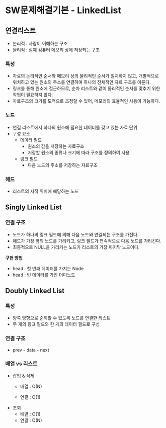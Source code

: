 # SW문제해결기본 - LinkedList

## 연결리스트

- 논리적 : 사람이 이해하는 구조
- 물리적 : 실제 컴퓨터 메모리 상에 저장되는 구조

### 특성

- 자료의 논리적인 순서와 메모리 상의 물리적인 순서가 일치하지 않고, 개별적으로 위치하고 있는 원소의 주소를 연결하여 하나의 전체적인 자료 구조를 이룬다.
- 링크를 통해 원소에 접근하므로, 순차 리스트와 같이 물리적인 순서를 맞추기 위한 작업이 필요하지 않다.
- 자료구조의 크기를 도적으로 조정할 수 있어, 메모리의 효율적인 사용이 가능하다.

### 노드

- 연결 리스트에서 하나의 원소에 필요한 데이터를 갖고 있는 자료 단위
- 구성 요소
    - 데이터 필드
        - 원소의 값을 저장하는 자료구조
        - 저장할 원소의 종류나 크기에 따라 구조를 정의하여 사용
    - 링크 필드
        - 다음 노드의 주소를 저장하는 자료구조

### 헤드

- 리스트의 시작 위치에 해당하는 노드

## Singly Linked List

### 연결 구조

- 노드가 하나의 링크 필드에 의해 다음 노드와 연결되는 구조를 가진다.
- 헤드가 가장 앞의 노드를 가리키고, 링크 필드가 연속적으로 다음 노드를 가리킨다.
- 최종적으로 NULL을 가리키는 노드가 리스트의 가장 마지막 노드이다.

**구현 방법**

- head : 첫 번째 데이터를 가지는 Node
- head : 빈 데이터를 가진 더미노드

## Doubly Linked List

### 특성

- 양쪽 방향으로 순회할 수 있도록 노드를 연결한 리스트
- 두 개의 링크 필드와 한 개의 데이터 필드로 구성

### 연결 구조

- prev - data - next

### 배열 vs 리스트

- 삽입 & 삭제
    - 배열 : O(N)
    
    - 연결 : O(1)
- 조회
    - 배열 : O(1)
    - 연결 : O(N)